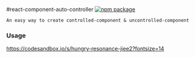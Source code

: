 #react-component-auto-controller
[![npm package][npm-badge]][npm]

`An easy way to create controlled-component & uncontrolled-component`

### Usage

https://codesandbox.io/s/hungry-resonance-jiee2?fontsize=14



[npm-badge]: https://img.shields.io/npm/v/react-component-auto-controller.png?style=flat-square
[npm]: https://www.npmjs.org/package/react-component-auto-controller